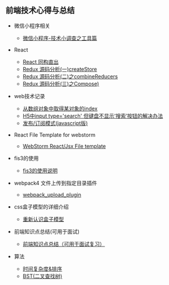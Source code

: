 ## 前端技术心得与总结  

* 微信小程序相关  
  * [微信小程序-技术小调查之工具篇](https://github.com/jinjiaxing/FE_Study/blob/master/%E5%BE%AE%E4%BF%A1%E5%B0%8F%E7%A8%8B%E5%BA%8F%E7%9B%B8%E5%85%B3/%E5%BE%AE%E4%BF%A1%E5%B0%8F%E7%A8%8B%E5%BA%8F-%E6%8A%80%E6%9C%AF%E5%B0%8F%E8%B0%83%E6%9F%A5%E4%B9%8B%E5%B7%A5%E5%85%B7%E7%AF%87.md)

* React
  * [React 同构直出](https://github.com/jinjiaxing/FE_Study/issues/1)
  * [Redux 源码分析(一)createStore](https://github.com/jinjiaxing/Blog/issues/9)
  * [Redux 源码分析(二)之combineReducers](https://github.com/jinjiaxing/Blog/issues/11)
  * [Redux 源码分析(三)之Compose)](https://github.com/jinjiaxing/Blog/issues/14)


* web技术记录  
  * [从数组对象中取得某对象的index](https://github.com/jinjiaxing/Blog/issues/2)
  * [H5中input type='search' 但键盘不显示‘搜索’按钮的解决办法](https://github.com/jinjiaxing/Blog/issues/5)
  * [发布/订阅模式(javascript版)](https://github.com/jinjiaxing/Blog/issues/10)
  
* React File Template for webstorm
  * [WebStorm React/Jsx File template](https://github.com/jinjiaxing/Blog/blob/master/React%20Component%20for%20WebStorm)

* fis3的使用 
  * [fis3的使用说明](https://github.com/jinjiaxing/Blog/issues/3)

* webpack4 文件上传到指定目录插件
  * [webpack_upload_plugin](https://github.com/jinjiaxing/Blog/blob/master/webpack_upload_plugin.js)
  
* css盒子模型的详细介绍
  * [重新认识盒子模型](https://github.com/jinjiaxing/Blog/issues/7)
  
* 前端知识点总结(可用于面试)
  * [前端知识点总结（可用于面试复习）](https://github.com/jinjiaxing/Blog/issues/12)
  
* 算法
  * [时间复杂度&排序](https://github.com/jinjiaxing/Blog/issues/13)
  * [BST(二叉查找树)](https://github.com/jinjiaxing/Blog/issues/16)

